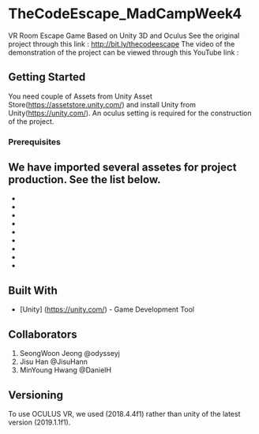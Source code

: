 # TheCodeEscape_MadCampWeek4
VR Room Escape Game Based on Unity 3D and Oculus
See the original project through this link : http://bit.ly/thecodeescape
The video of the demonstration of the project can be viewed through this YouTube link : 

## Getting Started
You need couple of Assets from Unity Asset Store(https://assetstore.unity.com/) and install Unity from Unity(https://unity.com/).
An oculus setting is required for the construction of the project.

### Prerequisites
We have imported several assetes for project production. See the list below.
- 
-
-
-
-
-
-
-
-
-

## Built With
* [Unity] (https://unity.com/) - Game Development Tool

## Collaborators
1. SeongWoon Jeong @odysseyj
2. Jisu Han @JisuHann
3. MinYoung Hwang @DanielH

## Versioning
To use OCULUS VR, we used (2018.4.4f1) rather than unity of the latest version (2019.1.1f1).
